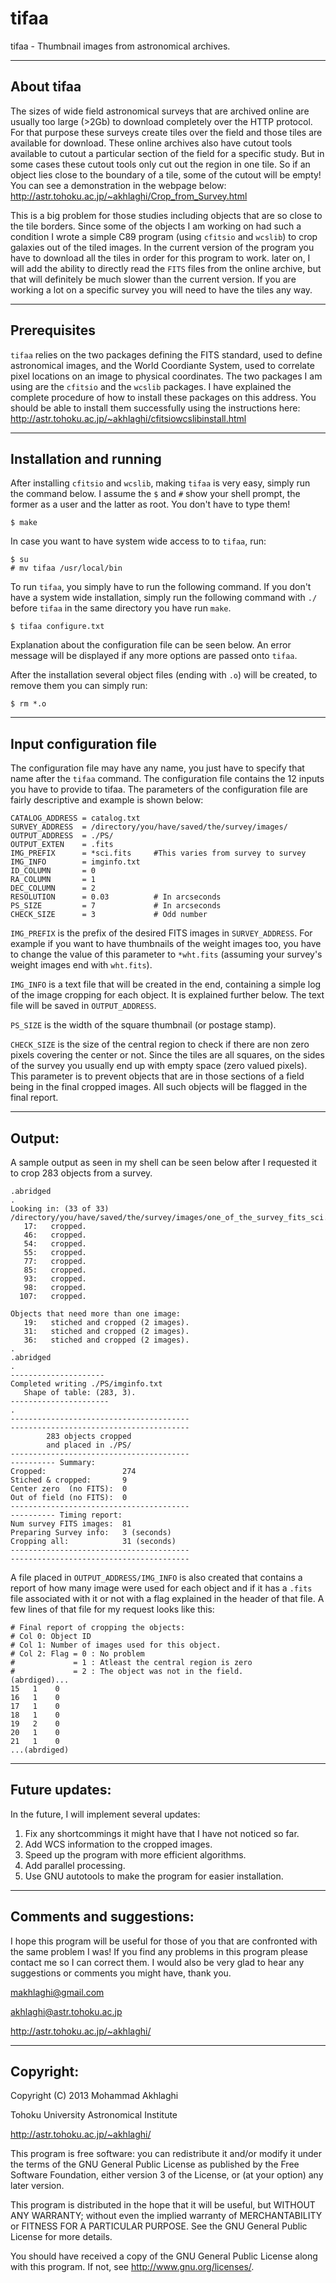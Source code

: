 tifaa
=======

tifaa - Thumbnail images from astronomical archives.

----------------------------------------
About tifaa
----------------------------------------
The sizes of wide field astronomical surveys that are archived
online are usually too large (>2Gb) to download completely over the 
HTTP protocol. For that purpose these surveys create tiles over
the field and those tiles are available for download. These online
archives also have cutout tools available to cutout a particular 
section of the field for a specific study. But in some cases these
cutout tools only cut out the region in one tile. So if an object
lies close to the boundary of a tile, some of the cutout will be
empty! You can see a demonstration in the webpage below:
http://astr.tohoku.ac.jp/~akhlaghi/Crop_from_Survey.html

This is a big problem for those studies including objects that 
are so close to the tile borders. Since some of the objects I 
am working on had such a condition I wrote a simple C89 program 
(using `cfitsio` and `wcslib`) to crop galaxies out of the tiled 
images. In the current version of the program you have to download 
all the tiles in order for this program to work. later on, I will 
add the ability to directly read the `FITS` files from the online 
archive, but that will definitely be much slower than the 
current version. If you are working a lot on a specific survey
you will need to have the tiles any way.
 
----------------------------------------
Prerequisites 
----------------------------------------
`tifaa` relies on the two packages defining the FITS standard, used
to define astronomical images, and the World Coordiante System, 
used to correlate pixel locations on an image to physical coordinates.
The two packages I am using are the `cfitsio` and the `wcslib` packages. 
I have explained the complete procedure of how to install these packages
on this address. You should be able to install them successfully using 
the instructions here:
http://astr.tohoku.ac.jp/~akhlaghi/cfitsiowcslibinstall.html

----------------------------------------
Installation and running
----------------------------------------
After installing `cfitsio` and `wcslib`, making `tifaa` is very easy, simply
run the command below. I assume the `$` and `#` show your shell prompt, 
the former as a user and the latter as root. You don't have to type them! 

    $ make

In case you want to have system wide access to to `tifaa`, run: 

    $ su
    # mv tifaa /usr/local/bin

To run `tifaa`, you simply have to run the following command. If you
don't have a system wide installation, simply run the following 
command with `./` before `tifaa` in the same directory you have
run `make`.

    $ tifaa configure.txt

Explanation about the configuration file can be seen below. An error
message will be displayed if any more options are passed onto `tifaa`.

After the installation several object files (ending with `.o`) will
be created, to remove them you can simply run:

    $ rm *.o

----------------------------------------
Input configuration file
----------------------------------------
The configuration file may have any name, you just have to specify that
name after the `tifaa` command. The configuration file contains the 12 
inputs you have to provide to tifaa. The parameters of the configuration 
file are fairly descriptive and example is shown below:

    CATALOG_ADDRESS = catalog.txt
    SURVEY_ADDRESS  = /directory/you/have/saved/the/survey/images/
    OUTPUT_ADDRESS  = ./PS/
    OUTPUT_EXTEN    = .fits
    IMG_PREFIX      = *sci.fits     #This varies from survey to survey
    IMG_INFO        = imginfo.txt   
    ID_COLUMN       = 0
    RA_COLUMN       = 1
    DEC_COLUMN      = 2
    RESOLUTION      = 0.03          # In arcseconds
    PS_SIZE         = 7             # In arcseconds
    CHECK_SIZE      = 3             # Odd number

`IMG_PREFIX` is the prefix of the desired FITS images in 
`SURVEY_ADDRESS`. For example if you want to have thumbnails of the 
weight images too, you have to change the value of this parameter to 
`*wht.fits` (assuming your survey's weight images end with `wht.fits`).

`IMG_INFO` is a text file that will be created in the end, containing 
a simple log of the image cropping for each object. It is explained further
below. The text file will be saved in `OUTPUT_ADDRESS`.

`PS_SIZE` is the width of the square thumbnail (or postage stamp). 

`CHECK_SIZE` is the size of the central region to check if there are non
zero pixels covering the center or not. Since the tiles are all squares,
on the sides of the survey you usually end up with empty space (zero valued
pixels). This parameter is to prevent objects that are in those sections of
a field being in the final cropped images. All such objects will be flagged
in the final report.

----------------------------------------
Output:
----------------------------------------
A sample output as seen in my shell can be seen below after I requested
it to crop 283 objects from a survey.

    .abridged
    .
    Looking in: (33 of 33) 
    /directory/you/have/saved/the/survey/images/one_of_the_survey_fits_sci.fits
       17:   cropped.
       46:   cropped.
       54:   cropped.
       55:   cropped.
       77:   cropped.
       85:   cropped.
       93:   cropped.
       98:   cropped.
      107:   cropped.
      
    Objects that need more than one image:
       19:   stiched and cropped (2 images).
       31:   stiched and cropped (2 images).
       36:   stiched and cropped (2 images).
    .
    .abridged
    .
    ---------------------
    Completed writing ./PS/imginfo.txt
       Shape of table: (283, 3).
    ----------------------
    .
    ----------------------------------------
    ----------------------------------------
            283 objects cropped
            and placed in ./PS/
    ----------------------------------------
    ---------- Summary: 
    Cropped:                 274
    Stiched & cropped:       9
    Center zero  (no FITS):  0
    Out of field (no FITS):  0
    ----------------------------------------
    ---------- Timing report:
    Num survey FITS images:  81
    Preparing Survey info:   3 (seconds)
    Cropping all:            31 (seconds)
    ----------------------------------------
    ----------------------------------------

A file placed in `OUTPUT_ADDRESS/IMG_INFO` is also created that contains
a report of how many image were used for each object and if it has a `.fits`
file associated with it or not with a flag explained in the header of that
file. A few lines of that file for my request looks like this:

    # Final report of cropping the objects:
    # Col 0: Object ID
    # Col 1: Number of images used for this object.
    # Col 2: Flag = 0 : No problem
    #             = 1 : Atleast the central region is zero
    #             = 2 : The object was not in the field.
    (abrdiged)...
    15   1    0    
    16   1    0    
    17   1    0    
    18   1    0    
    19   2    0    
    20   1    0    
    21   1    0   
    ...(abrdiged)

----------------------------------------
Future updates:
----------------------------------------
In the future, I will implement several updates:

 1. Fix any shortcommings it might have that I have not noticed so far.
 2. Add WCS information to the cropped images.
 3. Speed up the program with more efficient algorithms.
 4. Add parallel processing.
 5. Use GNU autotools to make the program for easier installation.

----------------------------------------
Comments and suggestions:
----------------------------------------
I hope this program will be useful for those of you that are confronted 
with the same problem I was! If you find any problems in this program
please contact me so I can correct them. I would also be very glad to
hear any suggestions or comments you might have, thank you.

makhlaghi@gmail.com 

akhlaghi@astr.tohoku.ac.jp

http://astr.tohoku.ac.jp/~akhlaghi/

----------------------------------------
Copyright:
----------------------------------------
Copyright (C) 2013 Mohammad Akhlaghi

Tohoku University Astronomical Institute

http://astr.tohoku.ac.jp/~akhlaghi/

This program is free software: you can redistribute it and/or modify
it under the terms of the GNU General Public License as published by
the Free Software Foundation, either version 3 of the License, or
(at your option) any later version.

This program is distributed in the hope that it will be useful,
but WITHOUT ANY WARRANTY; without even the implied warranty of
MERCHANTABILITY or FITNESS FOR A PARTICULAR PURPOSE.  See the
GNU General Public License for more details.

You should have received a copy of the GNU General Public License
along with this program.  If not, see <http://www.gnu.org/licenses/>.

